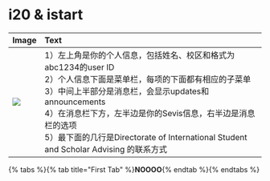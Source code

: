 # i20 & istart

| Image | Text |
|:------|:-----|
|![][image]| 1）左上角是你的个人信息，包括姓名、校区和格式为abc1234的user ID<br> 2）个人信息下面是菜单栏，每项的下面都有相应的子菜单<br> 3）中间上半部分是消息栏，会显示updates和announcements<br> 4）在消息栏下方，左半边是你的Sevis信息，右半边是消息栏的选项<br> 5）最下面的几行是Directorate of International Student and Scholar Advising 的联系方式 |



[image]: ../.gitbook/assets/i20.png

{% tabs %}{% tab title="First Tab" %}**NOOOO**{% endtab %}{% endtabs %}

